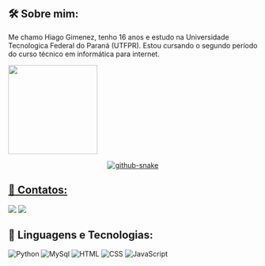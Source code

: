 ## 🛠️ Sobre mim:
Me chamo Hiago Gimenez, tenho 16 anos e estudo na Universidade Tecnologica Federal do Paraná (UTFPR). Estou cursando o segundo período do curso técnico em informática para internet. 


<div>
<a href="https://github.com/gimenezhiago">
<img loading="lazy" height="180em" src="https://github-readme-stats.vercel.app/api/top-langs/?username=gimenezhiago&layout=compact&langs_count=7&theme=dracula"/>
</div>

<p align="center">
<picture>
  <source media="(prefers-color-scheme: dark)" srcset=".github/gimenezhiago-github-contribution-dark.svg" />
  <source media="(prefers-color-scheme: light)" srcset=".github/gimenezhiago-github-contribution.svg" />
  <img alt="github-snake" src=".github/gimenezhiago-github-contribution.svg" />
</picture>
</p>

## 🔎 Contatos:

<div>
<a href="https://instagram.com/gimenez_hiago" target="_blank"><img loading="lazy" src="https://img.shields.io/badge/-Instagram-%23E4405F?style=for-the-badge&logo=instagram&logoColor=white" target="_blank"></a> 
<a href="mailto:hiagogimenezvieira888@gmail.com">
<img loading="lazy" src="https://img.shields.io/badge/Gmail-D14836?style=for-the-badge&logo=gmail&logoColor=white" target="_blank">
</a>
</div>


## 🧩 Linguagens e Tecnologias:

![Python](https://img.shields.io/badge/Python-3776AB?style=for-the-badge&logo=python&logoColor=white) ![MySql](https://img.shields.io/badge/MySQL-336791?style=for-the-badge&logo=MySql&logoColor=white) ![HTML](https://img.shields.io/badge/HTML-E34F26?style=for-the-badge&logo=html5&logoColor=white) ![CSS](https://img.shields.io/badge/CSS-1572B6?style=for-the-badge&logo=css3&logoColor=white) ![JavaScript](https://img.shields.io/badge/JavaScript-F7DF1E?style=for-the-badge&logo=javascript&logoColor=black) 
